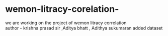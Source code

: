 # wemon-litracy-corelation-
we are working on the project of wemon litracy correlation 
<br>
author - krishna prasad sir ,Aditya bhatt , Adithya sukumaran
added dataset 

